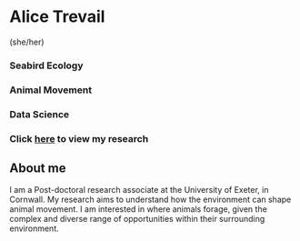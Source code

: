 # Alice Trevail 
(she/her)
### Seabird Ecology
### Animal Movement
### Data Science

### Click [here](https://scholar.google.com/citations?user=mKYlUsUAAAAJ&hl=en) to view my research

## About me
I am a Post-doctoral research associate at the University of Exeter, in Cornwall. My research aims to understand how the environment can shape animal movement. I am interested in where animals forage, given the complex and diverse range of opportunities within their surrounding environment.
